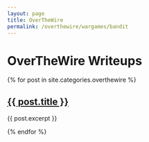 ```yaml
---
layout: page
title: OverTheWire
permalink: /overthewire/wargames/bandit
---
```


# OverTheWire Writeups

{% for post in site.categories.overthewire %}
  <h2><a href="{{ post.url | relative_url }}">{{ post.title }}</a></h2>
  <p>{{ post.excerpt }}</p>
{% endfor %}